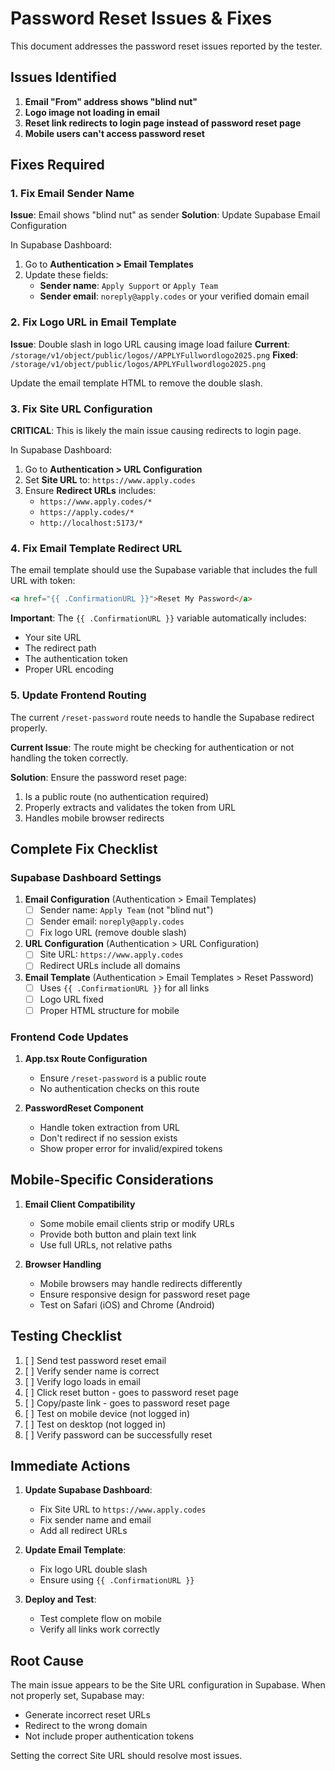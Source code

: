 # Password Reset Issues & Fixes

This document addresses the password reset issues reported by the tester.

## Issues Identified

1. **Email "From" address shows "blind nut"**
2. **Logo image not loading in email**
3. **Reset link redirects to login page instead of password reset page**
4. **Mobile users can't access password reset**

## Fixes Required

### 1. Fix Email Sender Name

**Issue**: Email shows "blind nut" as sender
**Solution**: Update Supabase Email Configuration

In Supabase Dashboard:
1. Go to **Authentication > Email Templates**
2. Update these fields:
   - **Sender name**: `Apply Support` or `Apply Team`
   - **Sender email**: `noreply@apply.codes` or your verified domain email

### 2. Fix Logo URL in Email Template

**Issue**: Double slash in logo URL causing image load failure
**Current**: `/storage/v1/object/public/logos//APPLYFullwordlogo2025.png`
**Fixed**: `/storage/v1/object/public/logos/APPLYFullwordlogo2025.png`

Update the email template HTML to remove the double slash.

### 3. Fix Site URL Configuration

**CRITICAL**: This is likely the main issue causing redirects to login page.

In Supabase Dashboard:
1. Go to **Authentication > URL Configuration**
2. Set **Site URL** to: `https://www.apply.codes`
3. Ensure **Redirect URLs** includes:
   - `https://www.apply.codes/*`
   - `https://apply.codes/*`
   - `http://localhost:5173/*`

### 4. Fix Email Template Redirect URL

The email template should use the Supabase variable that includes the full URL with token:

```html
<a href="{{ .ConfirmationURL }}">Reset My Password</a>
```

**Important**: The `{{ .ConfirmationURL }}` variable automatically includes:
- Your site URL
- The redirect path
- The authentication token
- Proper URL encoding

### 5. Update Frontend Routing

The current `/reset-password` route needs to handle the Supabase redirect properly.

**Current Issue**: The route might be checking for authentication or not handling the token correctly.

**Solution**: Ensure the password reset page:
1. Is a public route (no authentication required)
2. Properly extracts and validates the token from URL
3. Handles mobile browser redirects

## Complete Fix Checklist

### Supabase Dashboard Settings

1. **Email Configuration** (Authentication > Email Templates)
   - [ ] Sender name: `Apply Team` (not "blind nut")
   - [ ] Sender email: `noreply@apply.codes`
   - [ ] Fix logo URL (remove double slash)

2. **URL Configuration** (Authentication > URL Configuration)
   - [ ] Site URL: `https://www.apply.codes`
   - [ ] Redirect URLs include all domains

3. **Email Template** (Authentication > Email Templates > Reset Password)
   - [ ] Uses `{{ .ConfirmationURL }}` for all links
   - [ ] Logo URL fixed
   - [ ] Proper HTML structure for mobile

### Frontend Code Updates

1. **App.tsx Route Configuration**
   - Ensure `/reset-password` is a public route
   - No authentication checks on this route

2. **PasswordReset Component**
   - Handle token extraction from URL
   - Don't redirect if no session exists
   - Show proper error for invalid/expired tokens

## Mobile-Specific Considerations

1. **Email Client Compatibility**
   - Some mobile email clients strip or modify URLs
   - Provide both button and plain text link
   - Use full URLs, not relative paths

2. **Browser Handling**
   - Mobile browsers may handle redirects differently
   - Ensure responsive design for password reset page
   - Test on Safari (iOS) and Chrome (Android)

## Testing Checklist

1. [ ] Send test password reset email
2. [ ] Verify sender name is correct
3. [ ] Verify logo loads in email
4. [ ] Click reset button - goes to password reset page
5. [ ] Copy/paste link - goes to password reset page
6. [ ] Test on mobile device (not logged in)
7. [ ] Test on desktop (not logged in)
8. [ ] Verify password can be successfully reset

## Immediate Actions

1. **Update Supabase Dashboard**:
   - Fix Site URL to `https://www.apply.codes`
   - Fix sender name and email
   - Add all redirect URLs

2. **Update Email Template**:
   - Fix logo URL double slash
   - Ensure using `{{ .ConfirmationURL }}`

3. **Deploy and Test**:
   - Test complete flow on mobile
   - Verify all links work correctly

## Root Cause

The main issue appears to be the Site URL configuration in Supabase. When not properly set, Supabase may:
- Generate incorrect reset URLs
- Redirect to the wrong domain
- Not include proper authentication tokens

Setting the correct Site URL should resolve most issues.